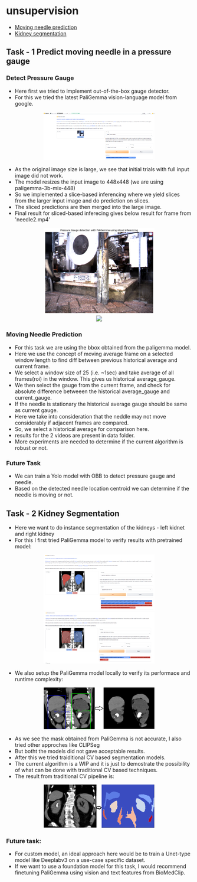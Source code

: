 # unsupervision

- [Moving needle prediction](#task-1)
- [Kidney segmentation](#task-2)

<a name="task-1"></a>
## Task - 1 Predict moving needle in a pressure gauge

### Detect Pressure Gauge
- Here first we tried to implement out-of-the-box gauge detector. 
- For this we tried the latest PaliGemma vision-language model from google. 

<div style="text-align: center"><img src="assets/pressure-gauge-detection.png" width="300"/></div>

- As the original image size is large, we see that initial trials with full input image did not work. 
- The model resizes the input image to 448x448 (we are using paligemma-3b-mix-448)
- So we implemented a slice-based inferencing where we yield slices from the larger input image and do prediction on slices. 
- The sliced predictions are then merged into the large image. 
- Final result for sliced-based inferecing gives below result for frame from 'needle2.mp4'

<div style="text-align: center"><img src="assets/needle2-sliced-gauge-prediction.png" width="300"/></div>

<div style="text-align: center"><img src="assets/needle1-sliced-gauge-prediction.png" width="300"/></div>

### Moving Needle Prediction

- For this task we are using the bbox obtained from the paligemma model. 
- Here we use the concept of moving average frame on a selected window length to find diff between previous historical average and current frame. 
- We select a window size of 25 (i.e. ~1sec) and take average of all frames(roi) in the window. This gives us historical average_gauge. 
- We then select the gauge from the current frame, and check for absolute difference betweeen the historical average_gauge and current_gauge. 
- If the needle is stationary the historical average gauge should be same as current gauge. 
- Here we take into consideration that the neddle may not move considerably if adjacent frames are compared. 
- So, we select a historical average for comparison here. 
- results for the 2 videos are present in data folder. 
- More experiments are needed to determine if the current algorithm is robust or not. 

### Future Task
 - We can train a Yolo model with OBB to detect pressure gauge and needle. 
 - Based on the detected needle location centroid we can determine if the needle is moving or not. 

<a name="task-2"></a>
## Task - 2 Kidney Segmentation

 - Here we want to do instance segmentation of the kidneys - left kidnet and right kidney
 - For this I first tried PaliGemma model to verify results with pretrained model:

<div style="text-align: center"><img src="assets/segment-kidneys.png" width="300"/></div>

<div style="text-align: center"><img src="assets/detect-kidneys.png" width="300"/></div>

 - We also setup the PaliGemma model locally to verify its performace and runtime complexity:

 <div style="text-align: center"><img src="assets/paligemma_detect_segment.png" width="300"/></div>

 - As we see the mask obtained from PaliGemma is not accurate, I also tried other approches like CLIPSeg
 - But botht the models did not gave acceptable results. 
 - After this we tried traiditional CV based segmentation models. 
 - The current algorithm is a WIP and it is just to demostrate the possibility of what can be done with traditional CV based techniques. 
 - The result from traditional CV pipeline is: 

 <div style="text-align: center"><img src="assets/cv_traditional.png" width="300"/></div>

 ### Future task:
  - For custom model, an ideal approach here would be to train a Unet-type model like Deeplabv3 on a use-case specific dataset. 
  - If we want to use a foundation model for this task, I would recommend finetuning PaliGemma using vision and text features from BioMedClip. 

